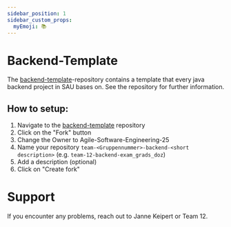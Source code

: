 ```yaml
---
sidebar_position: 1
sidebar_custom_props:
  myEmoji: 📚
---
```


# Backend-Template

The [backend-template](https://github.com/Agile-Software-Engineering-25/backend-template-java)-repository contains a template that every java backend project in SAU bases on. See the repository for further information.

## How to setup:
1. Navigate to the [backend-template](https://github.com/Agile-Software-Engineering-25/backend-template-java) repository
2. Click on the "Fork" button 
3. Change the Owner to Agile-Software-Engineering-25
4. Name your repository `team-<Gruppennummer>-backend-<short description>` (e.g. `team-12-backend-exam_grads_doz`)
5. Add a description (optional)
7. Click on "Create fork"

# Support

If you encounter any problems, reach out to Janne Keipert or Team 12.
